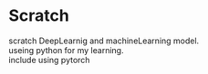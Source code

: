 # Scratch
scratch DeepLearnig and machineLearning model.  
useing python for my learning.  
include using pytorch
